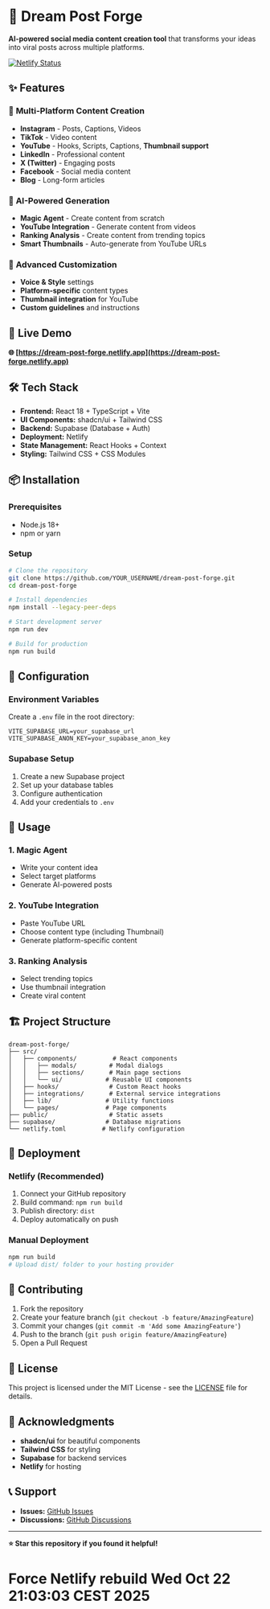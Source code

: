 # 🚀 Dream Post Forge

**AI-powered social media content creation tool** that transforms your ideas into viral posts across multiple platforms.

[![Netlify Status](https://api.netlify.com/api/v1/badges/68b31e30230743e0feff0ce1/deploy-status)](https://app.netlify.com/sites/dream-post-forge/deploys)

## ✨ Features

### 🎯 **Multi-Platform Content Creation**
- **Instagram** - Posts, Captions, Videos
- **TikTok** - Video content
- **YouTube** - Hooks, Scripts, Captions, **Thumbnail support**
- **LinkedIn** - Professional content
- **X (Twitter)** - Engaging posts
- **Facebook** - Social media content
- **Blog** - Long-form articles

### 🤖 **AI-Powered Generation**
- **Magic Agent** - Create content from scratch
- **YouTube Integration** - Generate content from videos
- **Ranking Analysis** - Create content from trending topics
- **Smart Thumbnails** - Auto-generate from YouTube URLs

### 🎨 **Advanced Customization**
- **Voice & Style** settings
- **Platform-specific** content types
- **Thumbnail integration** for YouTube
- **Custom guidelines** and instructions

## 🚀 Live Demo

**🌐 [https://dream-post-forge.netlify.app](https://dream-post-forge.netlify.app)**

## 🛠️ Tech Stack

- **Frontend:** React 18 + TypeScript + Vite
- **UI Components:** shadcn/ui + Tailwind CSS
- **Backend:** Supabase (Database + Auth)
- **Deployment:** Netlify
- **State Management:** React Hooks + Context
- **Styling:** Tailwind CSS + CSS Modules

## 📦 Installation

### Prerequisites
- Node.js 18+ 
- npm or yarn

### Setup
```bash
# Clone the repository
git clone https://github.com/YOUR_USERNAME/dream-post-forge.git
cd dream-post-forge

# Install dependencies
npm install --legacy-peer-deps

# Start development server
npm run dev

# Build for production
npm run build
```

## 🔧 Configuration

### Environment Variables
Create a `.env` file in the root directory:

```env
VITE_SUPABASE_URL=your_supabase_url
VITE_SUPABASE_ANON_KEY=your_supabase_anon_key
```

### Supabase Setup
1. Create a new Supabase project
2. Set up your database tables
3. Configure authentication
4. Add your credentials to `.env`

## 📱 Usage

### 1. **Magic Agent**
- Write your content idea
- Select target platforms
- Generate AI-powered posts

### 2. **YouTube Integration**
- Paste YouTube URL
- Choose content type (including Thumbnail)
- Generate platform-specific content

### 3. **Ranking Analysis**
- Select trending topics
- Use thumbnail integration
- Create viral content

## 🏗️ Project Structure

```
dream-post-forge/
├── src/
│   ├── components/          # React components
│   │   ├── modals/         # Modal dialogs
│   │   ├── sections/       # Main page sections
│   │   └── ui/            # Reusable UI components
│   ├── hooks/              # Custom React hooks
│   ├── integrations/       # External service integrations
│   ├── lib/               # Utility functions
│   └── pages/             # Page components
├── public/                 # Static assets
├── supabase/              # Database migrations
└── netlify.toml          # Netlify configuration
```

## 🚀 Deployment

### Netlify (Recommended)
1. Connect your GitHub repository
2. Build command: `npm run build`
3. Publish directory: `dist`
4. Deploy automatically on push

### Manual Deployment
```bash
npm run build
# Upload dist/ folder to your hosting provider
```

## 🤝 Contributing

1. Fork the repository
2. Create your feature branch (`git checkout -b feature/AmazingFeature`)
3. Commit your changes (`git commit -m 'Add some AmazingFeature'`)
4. Push to the branch (`git push origin feature/AmazingFeature`)
5. Open a Pull Request

## 📄 License

This project is licensed under the MIT License - see the [LICENSE](LICENSE) file for details.

## 🙏 Acknowledgments

- **shadcn/ui** for beautiful components
- **Tailwind CSS** for styling
- **Supabase** for backend services
- **Netlify** for hosting

## 📞 Support

- **Issues:** [GitHub Issues](https://github.com/YOUR_USERNAME/dream-post-forge/issues)
- **Discussions:** [GitHub Discussions](https://github.com/YOUR_USERNAME/dream-post-forge/discussions)

---

**⭐ Star this repository if you found it helpful!**
# Force Netlify rebuild Wed Oct 22 21:03:03 CEST 2025
